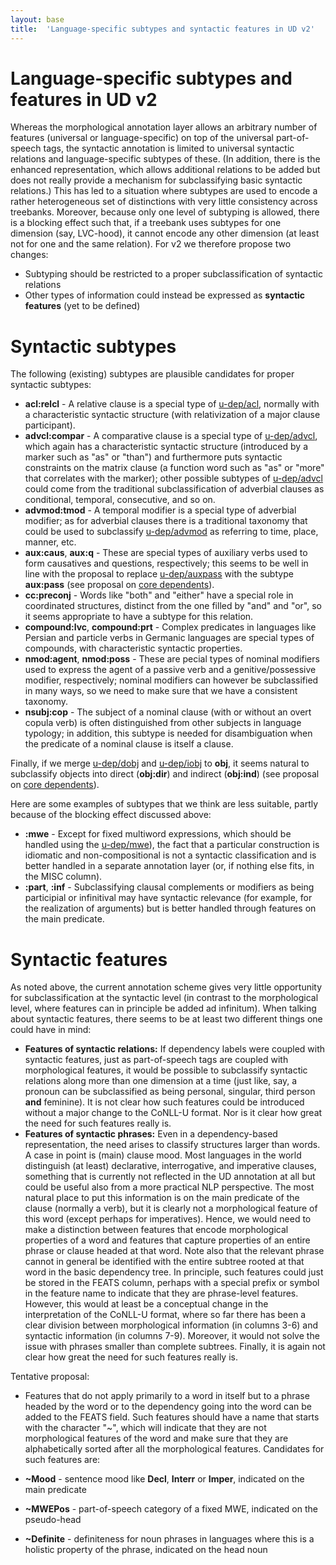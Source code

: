 ```yaml
---
layout: base
title:  'Language-specific subtypes and syntactic features in UD v2'
---
```


# Language-specific subtypes and features in UD v2

Whereas the morphological annotation layer allows an arbitrary number of features (universal or language-specific) on top of the universal part-of-speech tags, the syntactic annotation is limited to universal syntactic relations and language-specific subtypes of these. (In addition, there is the enhanced representation, which allows additional relations to be added but does not really provide a mechanism for subclassifying basic syntactic relations.) This has led to a situation where subtypes are used to encode a rather heterogeneous set of distinctions with very little consistency across treebanks. Moreover, because only one level of subtyping is allowed, there is a blocking effect such that, if a treebank uses subtypes for one dimension (say, LVC-hood), it cannot encode any other dimension (at least not for one and the same relation). For v2 we therefore propose two changes:

* Subtyping should be restricted to a proper subclassification of syntactic relations 
* Other types of information could instead be expressed as **syntactic features** (yet to be defined)

# Syntactic subtypes

The following (existing) subtypes are plausible candidates for proper syntactic subtypes:

* **acl:relcl** - A relative clause is a special type of [u-dep/acl](), normally with a characteristic syntactic structure (with relativization of a major clause participant).
* **advcl:compar** - A comparative clause is a special type of [u-dep/advcl](), which again has a characteristic syntactic structure (introduced by a marker such as "as" or "than") and furthermore puts syntactic constraints on the matrix clause (a function word such as "as" or "more" that correlates with the marker); other possible subtypes of [u-dep/advcl]() could come from the traditional subclassification of adverbial clauses as conditional, temporal, consecutive, and so on.
* **advmod:tmod** - A temporal modifier is a special type of adverbial modifier; as for adverbial clauses there is a traditional taxonomy that could be used to subclassify [u-dep/advmod]() as referring to time, place, manner, etc.
* **aux:caus**, **aux:q** - These are special types of auxiliary verbs used to form causatives and questions, respectively; this seems to be well in line with the proposal to replace [u-dep/auxpass]() with the subtype **aux:pass** (see proposal on [core dependents](core-dependents.html)).
* **cc:preconj** - Words like "both" and "either" have a special role in coordinated structures, distinct from the one filled by "and" and "or", so it seems appropriate to have a subtype for this relation.
* **compound:lvc**, **compound:prt** - Complex predicates in languages like Persian and particle verbs in Germanic languages are special types of compounds, with characteristic syntactic properties.
* **nmod:agent**, **nmod:poss** - These are pecial types of nominal modifiers used to express the agent of a passive verb and a genitive/possessive modifier, respectively; nominal modifiers can however be subclassified in many ways, so we need to make sure that we have a consistent taxonomy.
* **nsubj:cop** - The subject of a nominal clause (with or without an overt copula verb) is often distinguished from other subjects in language typology; in addition, this subtype is needed for disambiguation when the predicate of a nominal clause is itself a clause.

Finally, if we merge [u-dep/dobj]() and [u-dep/iobj]() to **obj**, it seems natural to subclassify objects into direct (**obj:dir**) and indirect (**obj:ind**) (see proposal on [core dependents](core-dependents.html)).

Here are some examples of subtypes that we think are less suitable, partly because of the blocking effect discussed above:

* **:mwe** - Except for fixed multiword expressions, which should be handled using the [u-dep/mwe]()), the fact that a particular construction is idiomatic and non-compositional is not a syntactic classification and is better handled in a separate annotation layer (or, if nothing else fits, in the MISC column).
* **:part**, **:inf** - Subclassifying clausal complements or modifiers as being participial or infinitival may have syntactic relevance (for example, for the realization of arguments) but is better handled through features on the main predicate.

# Syntactic features

As noted above, the current annotation scheme gives very little opportunity for subclassification at the syntactic level (in contrast to the morphological level, where features can in principle be added ad infinitum). When talking about syntactic features, there seems to be at least two different things one could have in mind:

* **Features of syntactic relations:** If dependency labels were coupled with syntactic features, just as part-of-speech tags are coupled with morphological features, it would be possible to subclassify syntactic relations along more than one dimension at a time (just like, say, a pronoun can be subclassified as being personal, singular, third person **and** feminine). It is not clear how such features could be introduced without a major change to the CoNLL-U format. Nor is it clear how great the need for such features really is.
* **Features of syntactic phrases:** Even in a dependency-based representation, the need arises to classify structures larger than words. A case in point is (main) clause mood. Most languages in the world distinguish (at least) declarative, interrogative, and imperative clauses, something that is currently not reflected in the UD annotation at all but could be useful also from a more practical NLP perspective. The most natural place to put this information is on the main predicate of the clause (normally a verb), but it is clearly not a morphological feature of this word (except perhaps for imperatives). Hence, we would need to make a distinction between features that encode morphological properties of a word and features that capture properties of an entire phrase or clause headed at that word. Note also that the relevant phrase cannot in general be identified with the entire subtree rooted at that word in the basic dependency tree. In principle, such features could just be stored in the FEATS column, perhaps with a special prefix or symbol in the feature name to indicate that they are phrase-level features. However, this would at least be a conceptual change in the interpretation of the CoNLL-U format, where so far there has been a clear division between morphological information (in columns 3-6) and syntactic information (in columns 7-9). Moreover, it would not solve the issue with phrases smaller than complete subtrees. Finally, it is again not clear how great the need for such features really is.

Tentative proposal:

* Features that do not apply primarily to a word in itself but to a phrase headed by the word or to the dependency going into the word can be added to the FEATS field. Such features should have a name that starts with the character "~", which will indicate that they are not morphological features of the word and make sure that they are alphabetically sorted after all the morphological features. Candidates for such features are: 

 * **~Mood** - sentence mood like **Decl**, **Interr** or **Imper**, indicated on the main predicate
 * **~MWEPos** - part-of-speech category of a fixed MWE, indicated on the pseudo-head
 * **~Definite** - definiteness for noun phrases in languages where this is a holistic property of the phrase, indicated on the head noun

